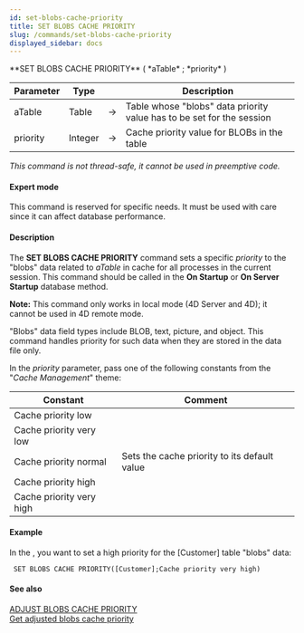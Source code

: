 ```yaml
---
id: set-blobs-cache-priority
title: SET BLOBS CACHE PRIORITY
slug: /commands/set-blobs-cache-priority
displayed_sidebar: docs
---
```


<!--REF #_command_.SET BLOBS CACHE PRIORITY.Syntax-->**SET BLOBS CACHE PRIORITY** ( *aTable* ; *priority* )<!-- END REF-->
<!--REF #_command_.SET BLOBS CACHE PRIORITY.Params-->
| Parameter | Type |  | Description |
| --- | --- | --- | --- |
| aTable | Table | &#8594;  | Table whose "blobs" data priority value has to be set for the session |
| priority | Integer | &#8594;  | Cache priority value for BLOBs in the table |

<!-- END REF-->

*This command is not thread-safe, it cannot be used in preemptive code.*


#### Expert mode 

<!--REF #_command_.SET BLOBS CACHE PRIORITY.Summary-->This command is reserved for specific needs.<!-- END REF--> It must be used with care since it can affect database performance.

#### Description 

The **SET BLOBS CACHE PRIORITY** command sets a specific *priority* to the "blobs" data related to *aTable* in cache for all processes in the current session. This command should be called in the **On Startup** or **On Server Startup** database method.

**Note:** This command only works in local mode (4D Server and 4D); it cannot be used in 4D remote mode. 

 "Blobs" data field types include BLOB, text, picture, and object. This command handles priority for such data when they are stored in the data file only.

In the *priority* parameter, pass one of the following constants from the "*Cache Management*" theme:

| Constant                 | Comment                                      |
| ------------------------ | -------------------------------------------- |
| Cache priority low       |                                              |
| Cache priority very low  |                                              |
| Cache priority normal    | Sets the cache priority to its default value |
| Cache priority high      |                                              |
| Cache priority very high |                                              |

#### Example 

In the , you want to set a high priority for the \[Customer\] table "blobs" data:

```4d
 SET BLOBS CACHE PRIORITY([Customer];Cache priority very high)
```

#### See also 

[ADJUST BLOBS CACHE PRIORITY](adjust-blobs-cache-priority.md)  
[Get adjusted blobs cache priority](get-adjusted-blobs-cache-priority.md)  